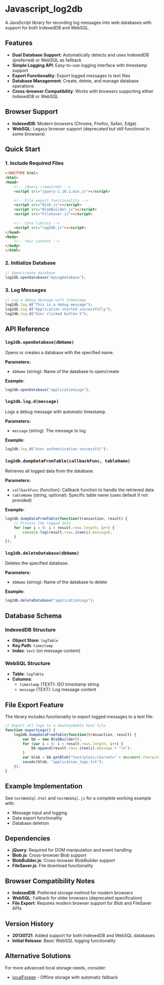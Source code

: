 # Javascript_log2db

A JavaScript library for recording log messages into web databases with support for both IndexedDB and WebSQL.

## Features

- **Dual Database Support**: Automatically detects and uses IndexedDB (preferred) or WebSQL as fallback
- **Simple Logging API**: Easy-to-use logging interface with timestamp support
- **Export Functionality**: Export logged messages to text files
- **Database Management**: Create, delete, and manage database operations
- **Cross-browser Compatibility**: Works with browsers supporting either IndexedDB or WebSQL

## Browser Support

- **IndexedDB**: Modern browsers (Chrome, Firefox, Safari, Edge)
- **WebSQL**: Legacy browser support (deprecated but still functional in some browsers)

## Quick Start

### 1. Include Required Files

```html
<!DOCTYPE html>
<html>
<head>
    <!-- jQuery (required) -->
    <script src="jquery-1.10.1.min.js"></script>
    
    <!-- File export functionality -->
    <script src="Blob.js"></script>
    <script src="BlobBuilder.js"></script>
    <script src="FileSaver.js"></script>
    
    <!-- Core library -->
    <script src="log2db.js"></script>
</head>
<body>
    <!-- Your content -->
</body>
</html>
```

### 2. Initialize Database

```javascript
// Open/create database
log2db.openDatabase("myLogDatabase");
```

### 3. Log Messages

```javascript
// Log a debug message with timestamp
log2db.log.d("This is a debug message");
log2db.log.d("Application started successfully");
log2db.log.d("User clicked button X");
```

## API Reference

### `log2db.openDatabase(dbName)`
Opens or creates a database with the specified name.

**Parameters:**
- `dbName` (string): Name of the database to open/create

**Example:**
```javascript
log2db.openDatabase("applicationLogs");
```

### `log2db.log.d(message)`
Logs a debug message with automatic timestamp.

**Parameters:**
- `message` (string): The message to log

**Example:**
```javascript
log2db.log.d("User authentication successful");
```

### `log2db.dumpDataFromTable(callbackFunc, tableName)`
Retrieves all logged data from the database.

**Parameters:**
- `callbackFunc` (function): Callback function to handle the retrieved data
- `tableName` (string, optional): Specific table name (uses default if not provided)

**Example:**
```javascript
log2db.dumpDataFromTable(function(transaction, result) {
    // Process the logged data
    for (var i = 0; i < result.rows.length; i++) {
        console.log(result.rows.item(i).message);
    }
});
```

### `log2db.deleteDatabase(dbName)`
Deletes the specified database.

**Parameters:**
- `dbName` (string): Name of the database to delete

**Example:**
```javascript
log2db.deleteDatabase("applicationLogs");
```

## Database Schema

### IndexedDB Structure
- **Object Store**: `logTable`
- **Key Path**: `timestamp`
- **Index**: `text` (on message content)

### WebSQL Structure
- **Table**: `logTable`
- **Columns**:
  - `timestamp` (TEXT): ISO timestamp string
  - `message` (TEXT): Log message content

## File Export Feature

The library includes functionality to export logged messages to a text file:

```javascript
// Export all logs to a downloadable text file
function exportLogs() {
    log2db.dumpDataFromTable(function(transaction, result) {
        var bb = new BlobBuilder();
        for (var i = 0; i < result.rows.length; i++) {
            bb.append(result.rows.item(i).message + "\n");
        }
        var blob = bb.getBlob("text/plain;charset=" + document.characterSet);
        saveAs(blob, "application_logs.txt");
    });
}
```

## Example Implementation

See `testWebSql.html` and `testWebSql.js` for a complete working example with:
- Message input and logging
- Data export functionality
- Database deletion

## Dependencies

- **jQuery**: Required for DOM manipulation and event handling
- **Blob.js**: Cross-browser Blob support
- **BlobBuilder.js**: Cross-browser BlobBuilder support  
- **FileSaver.js**: File download functionality

## Browser Compatibility Notes

- **IndexedDB**: Preferred storage method for modern browsers
- **WebSQL**: Fallback for older browsers (deprecated specification)
- **File Export**: Requires modern browser support for Blob and FileSaver APIs

## Version History

- **20130721**: Added support for both IndexedDB and WebSQL databases
- **Initial Release**: Basic WebSQL logging functionality

## Alternative Solutions

For more advanced local storage needs, consider:
- [localForage](https://github.com/mozilla/localForage) - Offline storage with automatic fallback
